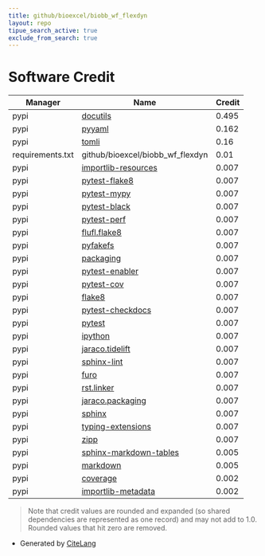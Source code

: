 ```yaml
---
title: github/bioexcel/biobb_wf_flexdyn
layout: repo
tipue_search_active: true
exclude_from_search: true
---
```

# Software Credit

|Manager|Name|Credit|
|-------|----|------|
|pypi|[docutils](http://docutils.sourceforge.net/)|0.495|
|pypi|[pyyaml](https://pyyaml.org/)|0.162|
|pypi|[tomli](https://pypi.org/project/tomli)|0.16|
|requirements.txt|github/bioexcel/biobb_wf_flexdyn|0.01|
|pypi|[importlib-resources](https://github.com/python/importlib_resources)|0.007|
|pypi|[pytest-flake8](https://pypi.org/project/pytest-flake8)|0.007|
|pypi|[pytest-mypy](https://pypi.org/project/pytest-mypy)|0.007|
|pypi|[pytest-black](https://pypi.org/project/pytest-black)|0.007|
|pypi|[pytest-perf](https://pypi.org/project/pytest-perf)|0.007|
|pypi|[flufl.flake8](https://pypi.org/project/flufl.flake8)|0.007|
|pypi|[pyfakefs](https://pypi.org/project/pyfakefs)|0.007|
|pypi|[packaging](https://pypi.org/project/packaging)|0.007|
|pypi|[pytest-enabler](https://pypi.org/project/pytest-enabler)|0.007|
|pypi|[pytest-cov](https://pypi.org/project/pytest-cov)|0.007|
|pypi|[flake8](https://pypi.org/project/flake8)|0.007|
|pypi|[pytest-checkdocs](https://pypi.org/project/pytest-checkdocs)|0.007|
|pypi|[pytest](https://pypi.org/project/pytest)|0.007|
|pypi|[ipython](https://pypi.org/project/ipython)|0.007|
|pypi|[jaraco.tidelift](https://pypi.org/project/jaraco.tidelift)|0.007|
|pypi|[sphinx-lint](https://pypi.org/project/sphinx-lint)|0.007|
|pypi|[furo](https://pypi.org/project/furo)|0.007|
|pypi|[rst.linker](https://pypi.org/project/rst.linker)|0.007|
|pypi|[jaraco.packaging](https://pypi.org/project/jaraco.packaging)|0.007|
|pypi|[sphinx](https://pypi.org/project/sphinx)|0.007|
|pypi|[typing-extensions](https://pypi.org/project/typing-extensions)|0.007|
|pypi|[zipp](https://pypi.org/project/zipp)|0.007|
|pypi|[sphinx-markdown-tables](https://github.com/ryanfox/sphinx-markdown-tables)|0.005|
|pypi|[markdown](https://Python-Markdown.github.io/)|0.005|
|pypi|[coverage](https://github.com/nedbat/coveragepy)|0.002|
|pypi|[importlib-metadata](https://github.com/python/importlib_metadata)|0.002|


> Note that credit values are rounded and expanded (so shared dependencies are represented as one record) and may not add to 1.0. Rounded values that hit zero are removed.


- Generated by [CiteLang](https://github.com/vsoch/citelang)
